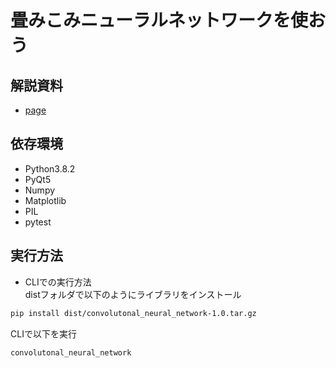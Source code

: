 # 畳みこみニューラルネットワークを使おう

## 解説資料

- [page](https://saitoryuya945.github.io/convolutonal_neural_network/)

## 依存環境

- Python3.8.2
- PyQt5
- Numpy
- Matplotlib
- PIL
- pytest

## 実行方法

- CLIでの実行方法  
distフォルダで以下のようにライブラリをインストール

```bash
pip install dist/convolutonal_neural_network-1.0.tar.gz
```

CLIで以下を実行

```bash
convolutonal_neural_network
```

